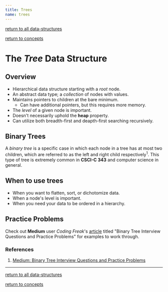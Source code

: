 ```yaml
---
title: Trees  
name: trees
---
```

[return to all data-structures](data-structures)

[return to concepts](materials)


# The _Tree_ Data Structure
## Overview
* Hierarchical data structure starting with a _root_ node.
* An abstract data type; a _collection_ of nodes with values.
* Maintains pointers to children at the bare minimum.
    * Can have additional pointers, but this requires more memory.
* The _level_ of a given node is important.
* Doesn't necessarily uphold the __heap__ property.
* Can utilize both breadth-first and deapth-first searching recursively.

## Binary Trees
A _binary tree_ is a specific case in which each node in a tree has at most two children, which are referred to as the
left and right child respectively<sup>1</sup>. This type of tree is extremely common in __CSCI-C 343__ and computer science in general.

## When to use trees
* When you want to flatten, sort, or dichotomize data.
* When a node's level is important.
* When you need your data to be ordered in a hierarchy.

## Practice Problems
Check out __Medium__ user _Coding Freak_'s [article](https://medium.com/@codingfreak/binary-tree-interview-questions-and-practice-problems-439df7e5ea1f)
titled "Binary Tree Interview Questions and Practice Problems" for examples to work through.

### References
1. [Medium: Binary Tree Interview Questions and Practice Problems](https://medium.com/@codingfreak/binary-tree-interview-questions-and-practice-problems-439df7e5ea1f)

---
[return to all data-structures](data-structures)

[return to concepts](materials)
